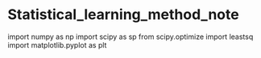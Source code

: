 # Statistical_learning_method_note

import numpy as np
import scipy as sp
from scipy.optimize import leastsq
import matplotlib.pyplot as plt
